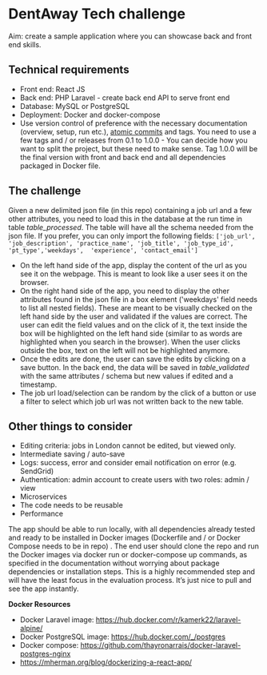 # DentAway Tech challenge

Aim: create a sample application where you can showcase back and front end skills. 

## Technical requirements 
- Front end: React JS
- Back end: PHP Laravel - create back end API to serve front end
- Database: MySQL or PostgreSQL 
- Deployment: Docker and docker-compose 
- Use version control of preference with the necessary documentation (overview, setup, run etc.), [atomic commits](https://dev.to/cbillowes/why-i-create-atomic-commits-in-git-kfi) and tags. You need to use a few tags and / or releases from 0.1 to 1.0.0 -  You can decide how you want to split the project, but these need to make sense. Tag 1.0.0 will be the final version with front and back end and all dependencies packaged in Docker file. 


## The challenge
Given a new delimited json file (in this repo) containing a job url and a few other attributes, you need to load this in the database at the run time in table _table_processed_. The table will have all the schema needed from the json file. If you prefer, you can only import the following fields: `['job_url', 'job_description', 'practice_name', 'job_title', 'job_type_id', 'pt_type','weekdays',  'experience', 'contact_email']`

- On the left hand side of the app, display the content of the url as you see it on the webpage. This is meant to look like a user sees it on the browser.   
- On the right hand side of the app, you need to display the other attributes found in the json file in a box element ('weekdays' field needs to list all nested fields). These are meant to be visually checked on the left hand side by the user and validated if the values are correct. The user can edit the field values and on the click of it, the text inside the box will be highlighted on the left hand side (similar to as words are highlighted when you search in the browser). When the user clicks outside the box, text on the left will not be highlighted anymore.    
- Once the edits are done, the user can save the edits by clicking on a save button.  In the back end, the data will be saved in _table_validated_ with the same attributes / schema but new values if edited and a timestamp. 
- The job url load/selection can be random by the click of a button or use a filter to select which job url was not written back to the new table.

## Other things to consider 
- Editing criteria: jobs in London cannot be edited, but viewed only. 
- Intermediate saving / auto-save
- Logs: success, error and consider email notification on error (e.g. SendGrid)
- Authentication: admin account to create users with two roles: admin / view 
- Microservices 
- The code needs to be reusable 
- Performance 


The app should be able to run locally, with all dependencies already tested and ready to be installed in Docker images (Dockerfile and / or Docker Compose needs to be in repo) . The end user should clone the repo and run the Docker images via docker run or docker-compose up commands, as specified in the documentation without worrying about package dependencies or installation steps. This is a highly recommended step and will have the least focus in the evaluation process. It’s just nice to pull and see the app instantly. 

**Docker Resources**
- Docker Laravel image: https://hub.docker.com/r/kamerk22/laravel-alpine/
- Docker PostgreSQL image: https://hub.docker.com/_/postgres 
- Docker compose: https://github.com/thayronarrais/docker-laravel-postgres-nginx 
- https://mherman.org/blog/dockerizing-a-react-app/ 

